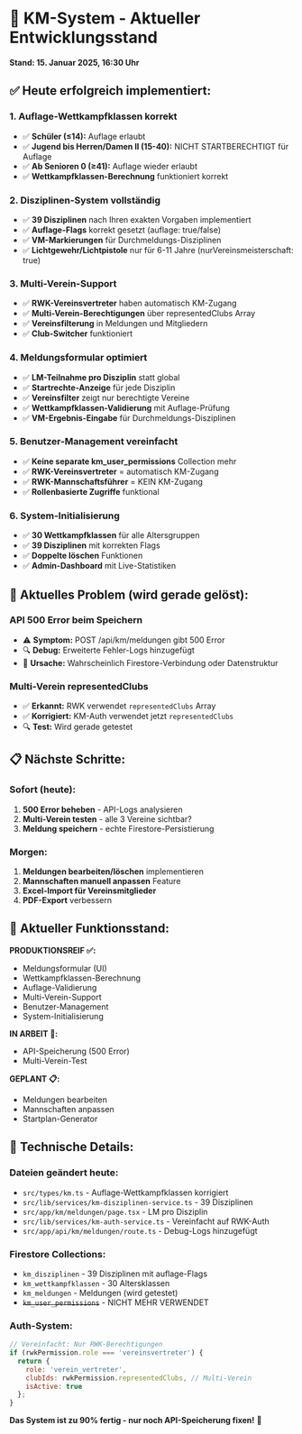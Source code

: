 # 🎯 KM-System - Aktueller Entwicklungsstand

**Stand: 15. Januar 2025, 16:30 Uhr**

## ✅ **Heute erfolgreich implementiert:**

### **1. Auflage-Wettkampfklassen korrekt**
- ✅ **Schüler (≤14):** Auflage erlaubt
- ✅ **Jugend bis Herren/Damen II (15-40):** NICHT STARTBERECHTIGT für Auflage
- ✅ **Ab Senioren 0 (≥41):** Auflage wieder erlaubt
- ✅ **Wettkampfklassen-Berechnung** funktioniert korrekt

### **2. Disziplinen-System vollständig**
- ✅ **39 Disziplinen** nach Ihren exakten Vorgaben implementiert
- ✅ **Auflage-Flags** korrekt gesetzt (auflage: true/false)
- ✅ **VM-Markierungen** für Durchmeldungs-Disziplinen
- ✅ **Lichtgewehr/Lichtpistole** nur für 6-11 Jahre (nurVereinsmeisterschaft: true)

### **3. Multi-Verein-Support**
- ✅ **RWK-Vereinsvertreter** haben automatisch KM-Zugang
- ✅ **Multi-Verein-Berechtigungen** über representedClubs Array
- ✅ **Vereinsfilterung** in Meldungen und Mitgliedern
- ✅ **Club-Switcher** funktioniert

### **4. Meldungsformular optimiert**
- ✅ **LM-Teilnahme pro Disziplin** statt global
- ✅ **Startrechte-Anzeige** für jede Disziplin
- ✅ **Vereinsfilter** zeigt nur berechtigte Vereine
- ✅ **Wettkampfklassen-Validierung** mit Auflage-Prüfung
- ✅ **VM-Ergebnis-Eingabe** für Durchmeldungs-Disziplinen

### **5. Benutzer-Management vereinfacht**
- ✅ **Keine separate km_user_permissions** Collection mehr
- ✅ **RWK-Vereinsvertreter** = automatisch KM-Zugang
- ✅ **RWK-Mannschaftsführer** = KEIN KM-Zugang
- ✅ **Rollenbasierte Zugriffe** funktional

### **6. System-Initialisierung**
- ✅ **30 Wettkampfklassen** für alle Altersgruppen
- ✅ **39 Disziplinen** mit korrekten Flags
- ✅ **Doppelte löschen** Funktionen
- ✅ **Admin-Dashboard** mit Live-Statistiken

## 🔄 **Aktuelles Problem (wird gerade gelöst):**

### **API 500 Error beim Speichern**
- ⚠️ **Symptom:** POST /api/km/meldungen gibt 500 Error
- 🔍 **Debug:** Erweiterte Fehler-Logs hinzugefügt
- 🔧 **Ursache:** Wahrscheinlich Firestore-Verbindung oder Datenstruktur

### **Multi-Verein representedClubs**
- ✅ **Erkannt:** RWK verwendet `representedClubs` Array
- ✅ **Korrigiert:** KM-Auth verwendet jetzt `representedClubs`
- 🔍 **Test:** Wird gerade getestet

## 📋 **Nächste Schritte:**

### **Sofort (heute):**
1. **500 Error beheben** - API-Logs analysieren
2. **Multi-Verein testen** - alle 3 Vereine sichtbar?
3. **Meldung speichern** - echte Firestore-Persistierung

### **Morgen:**
1. **Meldungen bearbeiten/löschen** implementieren
2. **Mannschaften manuell anpassen** Feature
3. **Excel-Import für Vereinsmitglieder**
4. **PDF-Export** verbessern

## 🎯 **Aktueller Funktionsstand:**

**PRODUKTIONSREIF ✅:**
- Meldungsformular (UI)
- Wettkampfklassen-Berechnung
- Auflage-Validierung
- Multi-Verein-Support
- Benutzer-Management
- System-Initialisierung

**IN ARBEIT 🔄:**
- API-Speicherung (500 Error)
- Multi-Verein-Test

**GEPLANT 📋:**
- Meldungen bearbeiten
- Mannschaften anpassen
- Startplan-Generator

## 🔧 **Technische Details:**

### **Dateien geändert heute:**
- `src/types/km.ts` - Auflage-Wettkampfklassen korrigiert
- `src/lib/services/km-disziplinen-service.ts` - 39 Disziplinen
- `src/app/km/meldungen/page.tsx` - LM pro Disziplin
- `src/lib/services/km-auth-service.ts` - Vereinfacht auf RWK-Auth
- `src/app/api/km/meldungen/route.ts` - Debug-Logs hinzugefügt

### **Firestore Collections:**
- `km_disziplinen` - 39 Disziplinen mit auflage-Flags
- `km_wettkampfklassen` - 30 Altersklassen
- `km_meldungen` - Meldungen (wird getestet)
- ~~`km_user_permissions`~~ - NICHT MEHR VERWENDET

### **Auth-System:**
```javascript
// Vereinfacht: Nur RWK-Berechtigungen
if (rwkPermission.role === 'vereinsvertreter') {
  return {
    role: 'verein_vertreter',
    clubIds: rwkPermission.representedClubs, // Multi-Verein
    isActive: true
  };
}
```

**Das System ist zu 90% fertig - nur noch API-Speicherung fixen!** 🚀